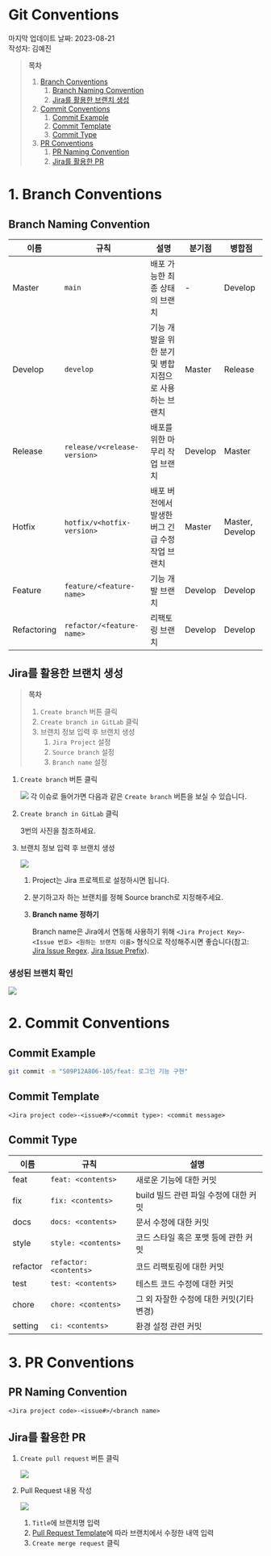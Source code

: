 # Git Conventions

마지막 업데이트 날짜: 2023-08-21 <br>
작성자: 김예진

> **목차**
>
> 1. [Branch Conventions](#1-branch-conventions)
>    1. [Branch Naming Convention](#branch-naming-convention)
>    2. [Jira를 활용한 브랜치 생성](#jira를-활용한-브랜치-생성)
> 2. [Commit Conventions](#2-commit-conventions)
>    1. [Commit Example](#commit-example)
>    2. [Commit Template](#commit-template)
>    3. [Commit Type](#commit-type)
> 3. [PR Conventions](#pr-conventions)
>    1. [PR Naming Convention](#pr-naming-convention)
>    2. [Jira를 활용한 PR](#jira를-활용한-pr)

# 1. Branch Conventions

## Branch Naming Convention

| 이름        | 규칙                         | 설명                                                   | 분기점  | 병합점          |
| ----------- | ---------------------------- | ------------------------------------------------------ | ------- | --------------- |
| Master      | `main`                       | 배포 가능한 최종 상태의 브랜치                         | -       | Develop         |
| Develop     | `develop`                    | 기능 개발을 위한 분기 및 병합 지점으로 사용하는 브랜치 | Master  | Release         |
| Release     | `release/v<release-version>` | 배포를 위한 마무리 작업 브랜치                         | Develop | Master          |
| Hotfix      | `hotfix/v<hotfix-version>`   | 배포 버전에서 발생한 버그 긴급 수정 작업 브랜치        | Master  | Master, Develop |
| Feature     | `feature/<feature-name>`     | 기능 개발 브랜치                                       | Develop | Develop         |
| Refactoring | `refactor/<feature-name>`    | 리팩토링 브랜치                                        | Develop | Develop         |

## Jira를 활용한 브랜치 생성

> **목차**
>
> 1. `Create branch` 버튼 클릭
> 2. `Create branch in GitLab` 클릭
> 3. 브랜치 정보 입력 후 브랜치 생성
>    1. `Jira Project` 설정
>    2. `Source branch` 설정
>    3. `Branch name` 설정

1. `Create branch` 버튼 클릭

   ![](C:/Users/SSAFY/Desktop/Yejining/WeHeeDocs/operations/git/images/convention01.png)
   각 이슈로 들어가면 다음과 같은 `Create branch` 버튼을 보실 수 있습니다.

2. `Create branch in GitLab` 클릭

   3번의 사진을 참조하세요.

3. 브랜치 정보 입력 후 브랜치 생성

   ![](C:/Users/SSAFY/Desktop/Yejining/WeHeeDocs/operations/git/images/convention02.png)

   1. Project는 Jira 프로젝트로 설정하시면 됩니다. 

   2. 분기하고자 하는 브랜치를 정해 Source branch로 지정해주세요.

   3. **Branch name 정하기**

      Branch name은 Jira에서 연동해 사용하기 위해 `<Jira Project Key>-<Issue 번호> <원하는 브랜치 이름>` 형식으로 작성해주시면 좋습니다(참고: [Jira Issue Regex](#jira-issue-regex). [Jira Issue Prefix](#jira-issue-prefix)).

### 생성된 브랜치 확인

![](C:/Users/SSAFY/Desktop/Yejining/WeHeeDocs/operations/git/images/convention03.png)

# 2. Commit Conventions

## Commit Example

```bash
git commit -m "S09P12A806-105/feat: 로그인 기능 구현"
```

## Commit Template

`<Jira project code>-<issue#>/<commit type>: <commit message>`


## Commit Type

| 이름     | 규칙                   | 설명                                     |
| -------- | ---------------------- | ---------------------------------------- |
| feat     | `feat: <contents>`     | 새로운 기능에 대한 커밋                  |
| fix      | `fix: <contents>`      | build 빌드 관련 파일 수정에 대한 커밋    |
| docs     | `docs: <contents>`     | 문서 수정에 대한 커밋                    |
| style    | `style: <contents>`    | 코드 스타일 혹은 포맷 등에 관한 커밋     |
| refactor | `refactor: <contents>` | 코드 리팩토링에 대한 커밋                |
| test     | `test: <contents>`     | 테스트 코드 수정에 대한 커밋             |
| chore    | `chore: <contents>`    | 그 외 자잘한 수정에 대한 커밋(기타 변경) |
| setting  | `ci: <contents>`       | 환경 설정 관련 커밋                      |

# 3. PR Conventions

## PR Naming Convention

`<Jira project code>-<issue#>/<branch name>`

## Jira를 활용한 PR

1. `Create pull request` 버튼 클릭

   ![](C:/Users/SSAFY/Desktop/Yejining/WeHeeDocs/operations/git/images/convention04.png)

2. Pull Request 내용 작성

   ![](C:/Users/SSAFY/Desktop/Yejining/WeHeeDocs/operations/git/images/convention05.png)

   1. `Title`에 브랜치명 입력
   2. [Pull Request Template](./templates/pull-request-template.md)에 따라 브랜치에서 수정한 내역 입력
   3. `Create merge request` 클릭